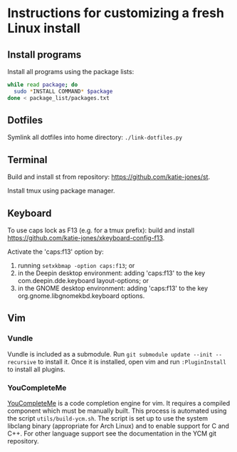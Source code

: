 # Instructions for customizing a fresh Linux install

## Install programs
Install all programs using the package lists:
```bash
while read package; do
  sudo *INSTALL COMMAND* $package
done < package_list/packages.txt
```

## Dotfiles
Symlink all dotfiles into home directory: `./link-dotfiles.py`

## Terminal
Build and install st from repository: https://github.com/katie-jones/st.

Install tmux using package manager.

## Keyboard
To use caps lock as F13 (e.g. for a tmux prefix): build and install https://github.com/katie-jones/xkeyboard-config-f13.

Activate the 'caps:f13' option by:
1. running `setxkbmap -option caps:f13`; or
2. in the Deepin desktop environment: adding 'caps:f13' to the key com.deepin.dde.keyboard layout-options; or
3. in the GNOME desktop environment: adding 'caps:f13' to the key org.gnome.libgnomekbd.keyboard options.  

## Vim
### Vundle
Vundle is included as a submodule. Run `git submodule update --init --recursive` to install it. Once it is installed, open vim and run `:PluginInstall` to install all plugins.

### YouCompleteMe
[YouCompleteMe](https://github.com/Valloric/YouCompleteMe) is a code completion engine for vim. It requires a compiled component which must be manually built. This process is automated using the script `utils/build-ycm.sh`. The script is set up to use the system libclang binary (appropriate for Arch Linux) and to enable support for C and C++. For other language support see the documentation in the YCM git repository.
